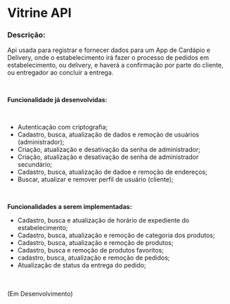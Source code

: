 <h1>Vitrine API</h1>

### Descrição:

Api usada para registrar e fornecer dados para um App de Cardápio e Delivery, onde o
estabelecimento irá fazer o processo de pedidos em estabelecimento, ou delivery, e haverá a
confirmação por parte do cliente, ou entregador ao concluir a entrega.

  <br>

<b>Funcionalidade já desenvolvidas:</b>

<br>

- Autenticação com criptografia;
- Cadastro, busca, atualização de dados e remoção de usuários (administrador);
- Criação, atualização e desativação da senha de administrador;
- Criação, atualização e desativação de senha de administrador secundário;
- Cadastro, busca, atualização de dadoe e remoção de endereços;
- Buscar, atualizar e remover perfil de usuário (cliente);

<br>

<b>Funcionalidades a serem implementadas:</b>

- Cadastro, busca e atualização de horário de expediente do estabelecimento;
- Cadastro, busca, atualização e remoção de categoria dos produtos;
- Cadastro, busca, atualização e remoção de produtos;
- Cadastro, busca e remoção de produtos favoritos;
- cadastro, busca, atualização e remoção de pedidos;
- Atualização de status da entrega do pedido;

<br><br>
(Em Desenvolvimento)
